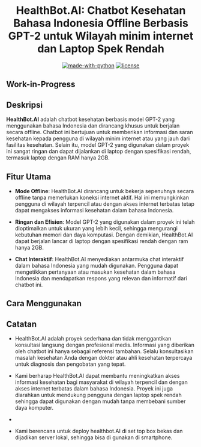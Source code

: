 <div align="center">
  <h1>HealthBot.AI: Chatbot Kesehatan Bahasa Indonesia Offline Berbasis GPT-2 untuk Wilayah minim internet dan Laptop Spek Rendah</h1>
  
  [![made-with-python](https://img.shields.io/badge/Made%20with-Python-1f425f.svg)](https://www.python.org/)
  [![license](https://img.shields.io/github/license/andri-jpg/chatwaifu)](LICENSE)
</div>

## Work-in-Progress

## Deskripsi

**HealthBot.AI** adalah chatbot kesehatan berbasis model GPT-2 yang menggunakan bahasa Indonesia dan dirancang khusus untuk berjalan secara offline. Chatbot ini bertujuan untuk memberikan informasi dan saran kesehatan kepada pengguna di wilayah minim internet atau yang jauh dari fasilitas kesehatan. Selain itu, model GPT-2 yang digunakan dalam proyek ini sangat ringan dan dapat dijalankan di laptop dengan spesifikasi rendah, termasuk laptop dengan RAM hanya 2GB.

## Fitur Utama

- **Mode Offline**: HealthBot.AI dirancang untuk bekerja sepenuhnya secara offline tanpa memerlukan koneksi internet aktif. Hal ini memungkinkan pengguna di wilayah terpencil atau dengan akses internet terbatas tetap dapat mengakses informasi kesehatan dalam bahasa Indonesia.

- **Ringan dan Efisien**: Model GPT-2 yang digunakan dalam proyek ini telah dioptimalkan untuk ukuran yang lebih kecil, sehingga mengurangi kebutuhan memori dan daya komputasi. Dengan demikian, HealthBot.AI dapat berjalan lancar di laptop dengan spesifikasi rendah dengan ram hanya 2GB.

- **Chat Interaktif**: HealthBot.AI menyediakan antarmuka chat interaktif dalam bahasa Indonesia yang mudah digunakan. Pengguna dapat mengetikkan pertanyaan atau masukan kesehatan dalam bahasa Indonesia dan mendapatkan respons yang relevan dan informatif dari chatbot ini.

## Cara Menggunakan


## Catatan

- HealthBot.AI adalah proyek sederhana dan tidak menggantikan konsultasi langsung dengan profesional medis. Informasi yang diberikan oleh chatbot ini hanya sebagai referensi tambahan. Selalu konsultasikan masalah kesehatan Anda dengan dokter atau ahli kesehatan terpercaya untuk diagnosis dan pengobatan yang tepat.

- Kami berharap HealthBot.AI dapat membantu meningkatkan akses informasi kesehatan bagi masyarakat di wilayah terpencil dan dengan akses internet terbatas dalam bahasa Indonesia. Proyek ini juga diarahkan untuk mendukung pengguna dengan laptop spek rendah sehingga dapat digunakan dengan mudah tanpa membebani sumber daya komputer.
- 
- Kami berencana untuk deploy healthbot.AI di set top box bekas dan dijadikan server lokal, sehingga bisa di gunakan di smartphone.

